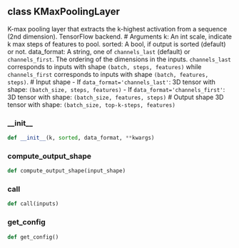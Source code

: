 ## class KMaxPoolingLayer
K-max pooling layer that extracts the k-highest activation from a sequence (2nd dimension). TensorFlow backend. # Arguments k: An int scale, indicate k max steps of features to pool. sorted: A bool, if output is sorted (default) or not. data_format: A string, one of `channels_last` (default) or `channels_first`. The ordering of the dimensions in the inputs. `channels_last` corresponds to inputs with shape `(batch, steps, features)` while `channels_first` corresponds to inputs with shape `(batch, features, steps)`. # Input shape - If `data_format='channels_last'`: 3D tensor with shape: `(batch_size, steps, features)` - If `data_format='channels_first'`: 3D tensor with shape: `(batch_size, features, steps)` # Output shape 3D tensor with shape: `(batch_size, top-k-steps, features)`


### \_\_init\_\_
```python
def __init__(k, sorted, data_format, **kwargs)
```

### compute\_output\_shape
```python
def compute_output_shape(input_shape)
```

### call
```python
def call(inputs)
```

### get\_config
```python
def get_config()
```

